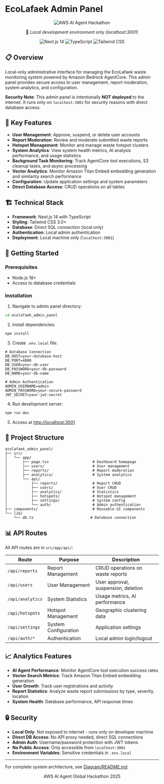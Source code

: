 # EcoLafaek Admin Panel

<div align="center">
  <img src="https://img.shields.io/badge/AWS_AI_Agent_Global_Hackathon-ADMIN_PANEL-FF9900?style=for-the-badge&logoColor=white" alt="AWS AI Agent Hackathon" />

  <p>📍 <em>Local development environment only (localhost:3001)</em></p>
</div>

<p align="center">
  <img src="https://img.shields.io/badge/Next.js-14-black?style=for-the-badge&logo=next.js" alt="Next.js 14" />
  <img src="https://img.shields.io/badge/TypeScript-5.0+-blue?style=for-the-badge&logo=typescript" alt="TypeScript" />
  <img src="https://img.shields.io/badge/TailwindCSS-3.0+-38B2AC?style=for-the-badge&logo=tailwind-css" alt="Tailwind CSS" />
</p>

## 📋 Overview

Local-only administrative interface for managing the EcoLafaek waste monitoring system powered by Amazon Bedrock AgentCore. This admin panel provides secure access to user management, report moderation, system analytics, and configuration.

**Security Note**: This admin panel is intentionally **NOT deployed** to the internet. It runs only on `localhost:3001` for security reasons with direct database access.

## 🔐 Key Features

- **User Management**: Approve, suspend, or delete user accounts
- **Report Moderation**: Review and moderate submitted waste reports
- **Hotspot Management**: Monitor and manage waste hotspot clusters
- **System Analytics**: View system health metrics, AI analysis performance, and usage statistics
- **Background Task Monitoring**: Track AgentCore tool executions, S3 cleanup tasks, and async processing
- **Vector Analytics**: Monitor Amazon Titan Embed embedding generation and similarity search performance
- **Configuration**: Update application settings and system parameters
- **Direct Database Access**: CRUD operations on all tables

## 🏗️ Technical Stack

- **Framework**: Next.js 14 with TypeScript
- **Styling**: Tailwind CSS 3.0+
- **Database**: Direct SQL connection (local only)
- **Authentication**: Local admin authentication
- **Deployment**: Local machine only (`localhost:3001`)

## 🚀 Getting Started

### Prerequisites
- Node.js 18+
- Access to database credentials

### Installation

1. Navigate to admin panel directory:
```bash
cd ecolafaek_admin_panel
```

2. Install dependencies:
```bash
npm install
```

3. Create `.env.local` file:
```env
# Database Connection
DB_HOST=your-database-host
DB_PORT=4000
DB_USER=your-db-user
DB_PASSWORD=your-db-password
DB_NAME=your-db-name

# Admin Authentication
ADMIN_USERNAME=admin
ADMIN_PASSWORD=your-secure-password
JWT_SECRET=your-jwt-secret
```

4. Run development server:
```bash
npm run dev
```

5. Access at [http://localhost:3001](http://localhost:3001)

## 📁 Project Structure

```
ecolafaek_admin_panel/
├── src/
│   └── app/
│       ├── page.tsx                    # Dashboard homepage
│       ├── users/                      # User management
│       ├── reports/                    # Report moderation
│       ├── analytics/                  # System analytics
│       └── api/
│           ├── reports/                # Report CRUD
│           ├── users/                  # User CRUD
│           ├── analytics/              # Statistics
│           ├── hotspots/               # Hotspot management
│           ├── settings/               # System config
│           └── auth/                   # Admin authentication
├── components/                         # Reusable UI components
└── lib/
    └── db.ts                          # Database connection
```

## 📊 API Routes

All API routes are in `src/app/api/`:

| Route | Purpose | Description |
|-------|---------|-------------|
| `/api/reports` | Report Management | CRUD operations on waste reports |
| `/api/users` | User Management | User approval, suspension, deletion |
| `/api/analytics` | System Statistics | Usage metrics, AI performance |
| `/api/hotspots` | Hotspot Management | Geographic clustering data |
| `/api/settings` | System Configuration | Application settings |
| `/api/auth/*` | Authentication | Local admin login/logout |

## 📈 Analytics Features

- **AI Agent Performance**: Monitor AgentCore tool execution success rates
- **Vector Search Metrics**: Track Amazon Titan Embed embedding generation
- **User Growth**: Track user registrations and activity
- **Report Statistics**: Analyze waste report submissions by type, severity, location
- **System Health**: Database performance, API response times

## 🔒 Security

- **Local Only**: Not exposed to internet - runs only on developer machine
- **Direct DB Access**: No API proxy needed, direct SQL connections
- **Admin Auth**: Username/password protection with JWT tokens
- **No Public Access**: Only accessible from `localhost:3001`
- **Environment Variables**: Sensitive credentials in `.env.local`

---

For complete system architecture, see [Diagram/README.md](../Diagram/README.md).

<div align="center">
  <p>AWS AI Agent Global Hackathon 2025</p>
</div>
